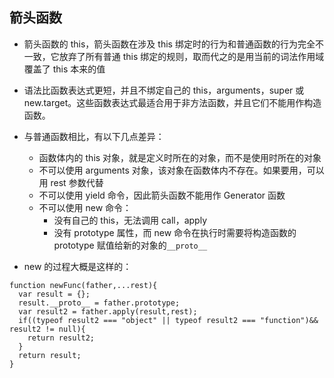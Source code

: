 ## 箭头函数

- 箭头函数的 this，箭头函数在涉及 this 绑定时的行为和普通函数的行为完全不一致，它放弃了所有普通 this 绑定的规则，取而代之的是用当前的词法作用域覆盖了 this 本来的值

- 语法比函数表达式更短，并且不绑定自己的 this，arguments，super 或 new.target。这些函数表达式最适合用于非方法函数，并且它们不能用作构造函数。

- 与普通函数相比，有以下几点差异：

  - 函数体内的 this 对象，就是定义时所在的对象，而不是使用时所在的对象
  - 不可以使用 arguments 对象，该对象在函数体内不存在。如果要用，可以用 rest 参数代替
  - 不可以使用 yield 命令，因此箭头函数不能用作 Generator 函数
  - 不可以使用 new 命令：
    - 没有自己的 this，无法调用 call，apply
    - 没有 prototype 属性，而 new 命令在执行时需要将构造函数的 prototype 赋值给新的对象的`__proto__`

- new 的过程大概是这样的：

```
function newFunc(father,...rest){
  var result = {};
  result.__proto__ = father.prototype;
  var result2 = father.apply(result,rest);
  if((typeof result2 === "object" || typeof result2 === "function")&& result2 != null){
    return result2;
  }
  return result;
}
```
